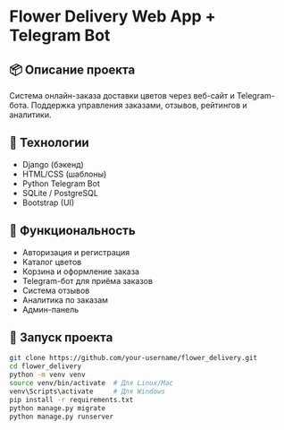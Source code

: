 # Flower Delivery Web App + Telegram Bot

## 📦 Описание проекта

Система онлайн-заказа доставки цветов через веб-сайт и Telegram-бота. Поддержка управления заказами, отзывов, рейтингов и аналитики.

## 🚀 Технологии

- Django (бэкенд)
- HTML/CSS (шаблоны)
- Python Telegram Bot
- SQLite / PostgreSQL
- Bootstrap (UI)

## 📌 Функциональность

- Авторизация и регистрация
- Каталог цветов
- Корзина и оформление заказа
- Telegram-бот для приёма заказов
- Система отзывов
- Аналитика по заказам
- Админ-панель

## 📂 Запуск проекта

```bash
git clone https://github.com/your-username/flower_delivery.git
cd flower_delivery
python -m venv venv
source venv/bin/activate  # Для Linux/Mac
venv\Scripts\activate     # Для Windows
pip install -r requirements.txt
python manage.py migrate
python manage.py runserver
